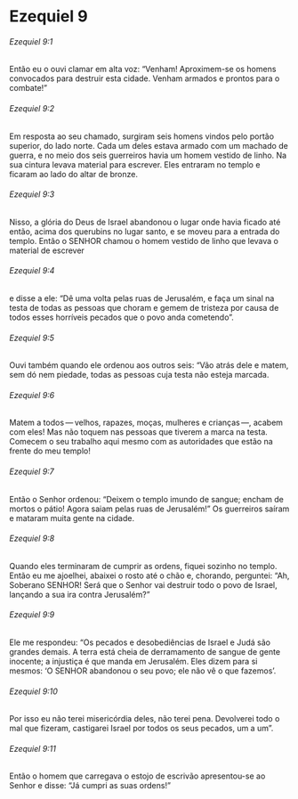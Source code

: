 # Ezequiel 9

###### Ezequiel 9:1

Então eu o ouvi clamar em alta voz: “Venham! Aproximem-se os homens convocados para destruir esta cidade. Venham armados e prontos para o combate!”

###### Ezequiel 9:2

Em resposta ao seu chamado, surgiram seis homens vindos pelo portão superior, do lado norte. Cada um deles estava armado com um machado de guerra, e no meio dos seis guerreiros havia um homem vestido de linho. Na sua cintura levava material para escrever. Eles entraram no templo e ficaram ao lado do altar de bronze.

###### Ezequiel 9:3

Nisso, a glória do Deus de Israel abandonou o lugar onde havia ficado até então, acima dos querubins no lugar santo, e se moveu para a entrada do templo. Então o SENHOR chamou o homem vestido de linho que levava o material de escrever

###### Ezequiel 9:4

e disse a ele: “Dê uma volta pelas ruas de Jerusalém, e faça um sinal na testa de todas as pessoas que choram e gemem de tristeza por causa de todos esses horríveis pecados que o povo anda cometendo”.

###### Ezequiel 9:5

Ouvi também quando ele ordenou aos outros seis: “Vão atrás dele e matem, sem dó nem piedade, todas as pessoas cuja testa não esteja marcada.

###### Ezequiel 9:6

Matem a todos — velhos, rapazes, moças, mulheres e crianças —, acabem com eles! Mas não toquem nas pessoas que tiverem a marca na testa. Comecem o seu trabalho aqui mesmo com as autoridades que estão na frente do meu templo!

###### Ezequiel 9:7

Então o Senhor ordenou: “Deixem o templo imundo de sangue; encham de mortos o pátio! Agora saiam pelas ruas de Jerusalém!” Os guerreiros saíram e mataram muita gente na cidade.

###### Ezequiel 9:8

Quando eles terminaram de cumprir as ordens, fiquei sozinho no templo. Então eu me ajoelhei, abaixei o rosto até o chão e, chorando, perguntei: “Ah, Soberano SENHOR! Será que o Senhor vai destruir todo o povo de Israel, lançando a sua ira contra Jerusalém?”

###### Ezequiel 9:9

Ele me respondeu: “Os pecados e desobediências de Israel e Judá são grandes demais. A terra está cheia de derramamento de sangue de gente inocente; a injustiça é que manda em Jerusalém. Eles dizem para si mesmos: ‘O SENHOR abandonou o seu povo; ele não vê o que fazemos’.

###### Ezequiel 9:10

Por isso eu não terei misericórdia deles, não terei pena. Devolverei todo o mal que fizeram, castigarei Israel por todos os seus pecados, um a um”.

###### Ezequiel 9:11

Então o homem que carregava o estojo de escrivão apresentou-se ao Senhor e disse: “Já cumpri as suas ordens!”

